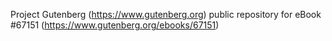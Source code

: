 Project Gutenberg (https://www.gutenberg.org) public repository for
eBook #67151 (https://www.gutenberg.org/ebooks/67151)
